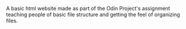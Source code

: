 A basic html website made as part of the Odin Project's assignment
teaching people of basic file structure and getting the feel of organizing files.
